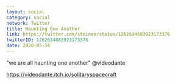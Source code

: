 ```yaml
---
layout: social
category: social
network: Twitter
title: Haunting One Another
link: https://twitter.com/steinea/status/1262634683923173376
twitterID: 1262634683923173376
date: 2020-05-18
---
```


"we are all haunting one another" @videodante

<https://videodante.itch.io/solitaryspacecraft>
